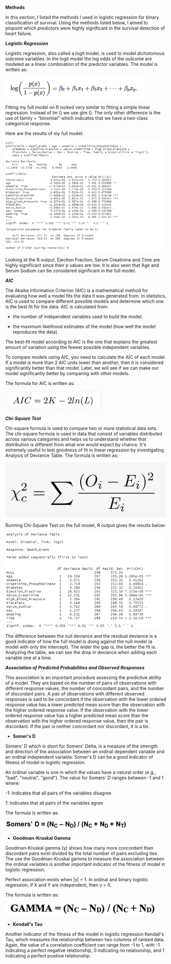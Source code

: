 **Methods**

In this section, I listed the methods I used in logistic regression for binary classification of survival. Using the methods listed below, I aimed to pinpoint which predictors were highly significant in the survival detection of heart failure.

***Logistic Regression***

Logistic regression, also called a logit model, is used to model dichotomous outcome variables. In the logit model the log odds of the outcome are modeled as a linear combination of the predictor variables. The model is written as:

![Logistic Regression](/Images/image5.png)

Fitting my full model on R looked very similar to fitting a simple linear regression. Instead of lm () we use glm (). The only other difference is the use of family = \"binomial\" which indicates that we have a two-class categorical response.

Here are the results of my full model:

![Full Model](/Images/image6.png)

Looking at the R output, Ejection Fraction, Serum Creatinine and Time are highly significant since their p values are low. It is also seen that Age and Serum Sodium can be considered significant in the full model.

***AIC***

The Akaike Information Criterion (AIC) is a mathematical method for evaluating how well a model fits the data it was generated from. In statistics, AIC is used to compare different possible models and determine which one is the best fit for the data. AIC is calculated from:

-   the number of independent variables used to build the model.

-   the maximum likelihood estimates of the model (how well the model reproduces the data).

The best-fit model according to AIC is the one that explains the greatest amount of variation using the fewest possible independent variables.

To compare models using AIC, you need to calculate the AIC of each model. If a model is more than 2 AIC units lower than another, then it is considered significantly better than that model. Later, we will see if we can make our model significantly better by comparing with other models.

The formula for AIC is written as:

![AIC](/Images/image7.png)

***Chi-Square Test***

Chi-square formula is used to compare two or more statistical data sets. The chi-square formula is used in data that consist of variables distributed across various categories and helps us to understand whether that distribution is different from what one would expect by chance. It's extremely useful to test goodness of fit in linear regression by investigating Analysis of Deviance Table. The formula is written as:

![Chi-Square](/Images/image8.png)

Running Chi-Square Test on the full model, R output gives the results below:

![Chi-Square Test](/Images/image9.png)

The difference between the null deviance and the residual deviance is a good indicator of how the full model is doing against the null model (a model with only the intercept). The wider the gap is, the better the fit is. Analyzing the table, we can see the drop in deviance when adding each variable one at a time.

***Association of Predicted Probabilities and Observed Responses***

This association is an important procedure assessing the predictive ability of a model. They are based on the number of pairs of observations with different response values, the number of concordant pairs, and the number of discordant pairs. A pair of observations with different observed responses is said to be concordant if the observation with the lower ordered response value has a lower predicted mean score than the observation with the higher ordered response value. If the observation with the lower ordered response value has a higher predicted mean score than the observation with the higher ordered response value, then the pair is discordant. If the pair is neither concordant nor discordant, it is a tie.

-   **Somer's D**

Somers' D which is short for Somers' Delta, is a measure of the strength and direction of the association between an ordinal dependent variable and an ordinal independent variable. Somer's D can be a good indicator of fitness of model in logistic regression.

An ordinal variable is one in which the values have a natural order (e.g., "bad", "neutral", "good"). The value for Somers' D ranges between -1 and 1 where:

-1: Indicates that all pairs of the variables disagree

 1: Indicates that all pairs of the variables agree

The formula is written as:

![Somer's D](/Images/image10.png)

-   **Goodman-Kruskal Gamma**

Goodman-Kruskal gamma (γ) shows how many more concordant than discordant pairs exist divided by the total number of pairs excluding ties. The use the Goodman-Kruskal gamma to measure the association between the ordinal variables is another important indicator of the fitness of model in logistic regression.

Perfect association exists when \|γ\| = 1. In ordinal and binary logistic regression, if X and Y are independent, then γ = 0.

The formula is written as:

![Kruskal Gamma](/Images/image26.png)

-   **Kendall's Tau**

Another indicator of the fitness of the model in logistic regression Kendall's Tau, which measures the relationship between two columns of ranked data. Again, the value of a correlation coefficient can range from -1 to 1, with -1 indicating a perfect negative relationship, 0 indicating no relationship, and 1 indicating a perfect positive relationship.




